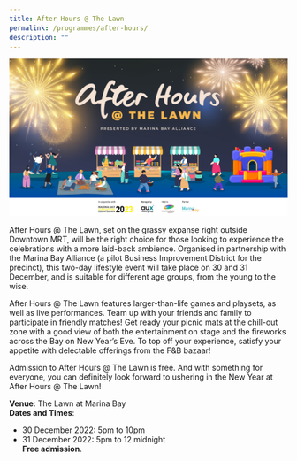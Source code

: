```yaml
---
title: After Hours @ The Lawn
permalink: /programmes/after-hours/
description: ""
---
```

![](/images/AH.jpeg)

After Hours @ The Lawn, set on the grassy expanse right outside Downtown MRT, will be the right choice for those looking to experience the celebrations with a more laid-back ambience. Organised in partnership with the Marina Bay Alliance (a pilot Business Improvement District for the precinct), this two-day lifestyle event will take place on 30 and 31 December, and is suitable for different age groups, from the young to the wise.

After Hours @ The Lawn features larger-than-life games and playsets, as well as live performances. Team up with your friends and family to participate in friendly matches! Get ready your picnic mats at the chill-out zone with a good view of both the entertainment on stage and the fireworks across the Bay on New Year’s Eve. To top off your experience, satisfy your appetite with delectable offerings from the F&B bazaar!

Admission to After Hours @ The Lawn is free. And with something for everyone, you can definitely look forward to ushering in the New Year at After Hours @ The Lawn!

**Venue**: The Lawn at Marina Bay <br>
**Dates and Times**: <br>
- 30 December 2022: 5pm to 10pm 
- 31 December 2022: 5pm to 12 midnight <br>
**Free admission**.